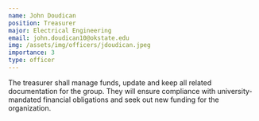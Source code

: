 ```yaml
---
name: John Doudican
position: Treasurer
major: Electrical Engineering
email: john.doudican10@okstate.edu
img: /assets/img/officers/jdoudican.jpeg
importance: 3
type: officer
---
```

<!-- Description of the positions role and responsibilities -->
The treasurer shall manage funds, update and keep all related documentation for the group. They will ensure compliance with university-mandated financial obligations and seek out new funding for the organization.
